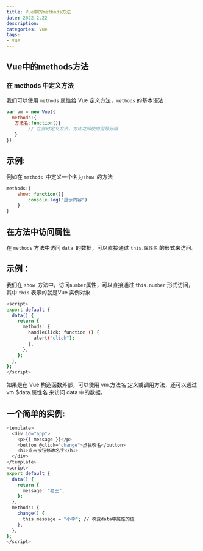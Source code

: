 ```yaml
---
title: Vue中的methods方法
date: 2022.2.22
description: 
categories: Vue
tags:
- Vue
---
```

<script src="prism.js"></script>
<link href="themes/prism.css" rel="stylesheet" />

## Vue中的methods方法

### 在 methods 中定义方法

我们可以使用 `methods` 属性给 Vue 定义方法，`methods` 的基本语法：

```js
var vm = new Vue({
  methods:{      
   方法名:function(){
        // 在此时定义方法，方法之间使用逗号分隔
   }
});
```

## 示例:

例如在 `methods `中定义一个名为`show `的方法

```js
methods:{
    show: function(){
        console.log("显示内容")
    }
}
```

## 在方法中访问属性 ##

在 `methods` 方法中访问 `data `的数据，可以直接通过 `this.属性名` 的形式来访问。

## 示例： ##

我们在 `show `方法中，访问` number `属性，可以直接通过 `this.number` 形式访问，其中 `this` 表示的就是Vue 实例对象：

```bash
<script>
export default {
  data() {
    return {
      methods: {
        handleClick: function () {
          alert("click");
        },
      },
    };
  },
};
</script>
```

如果是在 Vue 构造函数外部，可以使用 vm.方法名 定义或调用方法，还可以通过 vm.$data.属性名 来访问 data 中的数据。

## 一个简单的实例: ##

```bash
<template>
  <div id="app">
    <p>{{ message }}</p>
    <button @click="change">点我改名</button>
    <h1>点击按钮修改名字</h1>
  </div>
</template>
<script>
export default {
  data() {
    return {
      message: "老王",
    };
  },
  methods: {
    change() {
      this.message = "小李"; // 改变data中属性的值
    },
  },
};
</script>
```